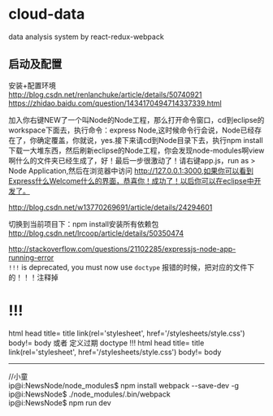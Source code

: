 # cloud-data
data analysis system by react-redux-webpack


## 启动及配置
安装+配置环境  
http://blog.csdn.net/renlanchuke/article/details/50740921  
https://zhidao.baidu.com/question/1434170494714337339.html  


加入你右键NEW了一个叫Node的Node工程，那么打开命令窗口，cd到eclipse的workspace下面去，执行命令：express Node,这时候命令行会说，Node已经存在了，你确定覆盖，你就说，yes.接下来请cd到Node目录下去，执行npm install下载一大堆东西，然后刷新eclipse的Node工程，你会发现node-modules啊view啊什么的文件夹已经生成了，好！最后一步很激动了！请右键app.js，run as  > Node Application,然后在浏览器中访问 http://127.0.0.1:3000,如果你可以看到Express什么Welcome什么的界面，恭喜你！成功了！以后你可以在eclipse中开发了。

http://blog.csdn.net/w13770269691/article/details/24294601


切换到当前项目下：npm install安装所有依赖包  
http://blog.csdn.net/lrcoop/article/details/50350474


http://stackoverflow.com/questions/21102285/expressjs-node-app-running-error  
`!!!` is deprecated, you must now use `doctype`
报错的时候，把对应的文件下的！！！注释掉
# !!!
html
  head
    title= title
    link(rel='stylesheet', href='/stylesheets/style.css')
  body!= body
或者 定义过期
doctype !!!
html
  head
    title= title
    link(rel='stylesheet', href='/stylesheets/style.css')
  body!= body

---------------------------------------
//小童  
ip@i:NewsNode/node_modules$ npm install webpack --save-dev -g  
ip@i:NewsNode$   ./node_modules/.bin/webpack  
ip@i:NewsNode$ npm run dev  





